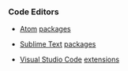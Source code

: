 ### Code Editors

* [Atom](https://atom.io) [packages](https://atom.io/packages/search?q=coffeescript)

* [Sublime Text](https://sublimetext.com) [packages](https://packagecontrol.io/search/coffeescript)

* [Visual Studio Code](https://code.visualstudio.com) [extensions](https://marketplace.visualstudio.com/search?target=VSCode&term=coffeescript)

